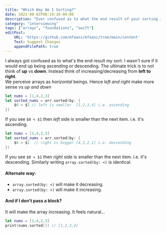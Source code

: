 ```yaml
---
title: "Which Way Am I Sorting?"
date: 2022-08-03T08:19:26-04:00
description: "Ever confused as to what the end result of your sorting is?"
category: "interviewing"
tags: ["arrays", "foundations", "swift"]
editPost:
    URL: 'https://github.com/mfaani/mfaani/tree/main/content'
    Text: Suggest Changes
    appendFilePath: true
---
```


I always got confused as to what's the end result my sort. I wasn't sure if it would end up being ascending or descending. 
The ultimate trick is to not think of **up** vs **down**. Instead think of increasing/decreasing from **left to right**.  
We perceive arrays as _horizontal_ beings. Hence _left and right_ make more sense vs _up and down_


```swift
let nums = [1,4,2,3]
let sorted_nums = arr.sorted(by: {
    $0 < $1 // left is smaller  [1,2,3,4] i.e. ascending
})
```
If you see `$0 < $1` then _left_ side is smaller than the next item. i.e. it's ascending.  


```swift
let nums = [1,4,2,3]
let sorted_nums = arr.sorted(by: {
    $0 > $1  // right is bigger [4,3,2,1] i.e. descending
})
```
If you see `$0 > $1` then _right_ side is smaller than the next item. i.e. it's descending. 
Similarly writing `array.sorted(by: <)` is identical. 

#### Alternate way:
- `array.sorted(by: <)` will make it decreasing.
- `array.sorted(by: >)` will make it increasing.


#### And if I don't pass a block?
It will make the array increasing. It feels natural...

```swift
let nums = [1,4,2,3]
print(nums.sorted()) // [1,2,3,4]
```

